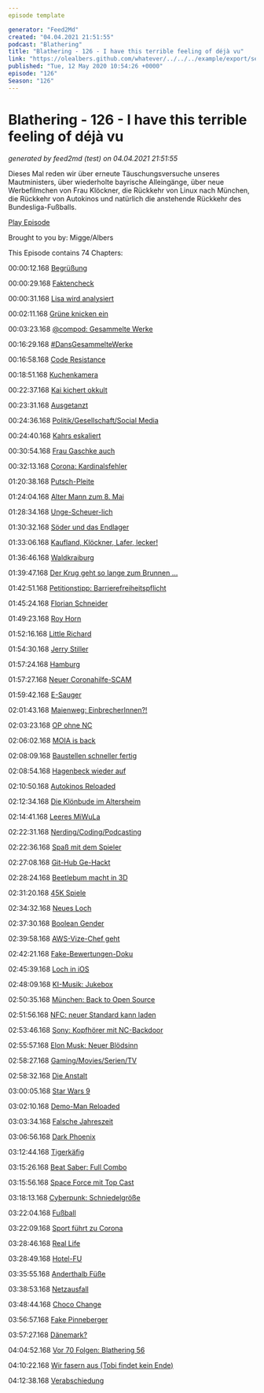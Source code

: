```yaml
---
episode template

generator: "Feed2Md"
created: "04.04.2021 21:51:55"
podcast: "Blathering"
title: "Blathering - 126 - I have this terrible feeling of déjà vu"
link: "https://olealbers.github.com/whatever/../../../example/export/seasons/5/2020/5/Blathering - 126 - I have this terrible feeling of déjà vu.md"
published: "Tue, 12 May 2020 10:54:26 +0000"
episode: "126"
Season: "126"
---
```


# Blathering - 126 - I have this terrible feeling of déjà vu
_generated by feed2md (test) on 04.04.2021 21:51:55_

Dieses Mal reden wir über erneute Täuschungsversuche unseres Mautministers, über wiederholte bayrische Alleingänge, über neue Werbefilmchen von Frau Klöckner, die Rückkehr von Linux nach München, die Rückkehr von Autokinos und natürlich die anstehende Rückkehr des Bundesliga-Fußballs.

[Play Episode](https://www.blathering.de/podlove/file/1229/s/feed/c/mp3/blathering_126.mp3)

Brought to you by: Migge/Albers

This Episode contains 74 Chapters:


00:00:12.168 [Begrüßung]()

00:00:29.168 [Faktencheck]()

00:00:31.168 [Lisa wird analysiert](https://www.faz.net/aktuell/feuilleton/medien/warum-lisa-eckhart-nicht-besonders-komisch-ist-16753604.html?GEPC=s3&premium=0x07e43af855ac8e0b614408e32c38639e)

00:02:11.168 [Grüne knicken ein](https://twitter.com/stammtischphilo/status/1258673254581047296)

00:03:23.168 [@compod: Gesammelte Werke](https://twitter.com/search?q=(from%3Acompod)%20(%40blathering_pod)%20until%3A2020-05-12%20since%3A2020-05-05&src=typed_query&f=live)

00:16:29.168 [#DansGesammelteWerke](https://twitter.com/search?q=(from%3Aevildanwallace)%20(%40blathering_pod)%20until%3A2020-05-12%20since%3A2020-05-05&src=typed_query&f=live)

00:16:58.168 [Code Resistance](https://twitter.com/stammtischphilo/status/1257637677324808193)

00:18:51.168 [Kuchenkamera](https://happyshooting.de/podcast/2020/05/07/659-chris-spricht-aus-dem-gedaechtnis/#t=4:42)

00:22:37.168 [Kai kichert okkult](https://pluspora.com/posts/dba57e0070db01385225101b0e91c357#a367cab072b60138c671005056264835)

00:23:31.168 [Ausgetanzt](https://www.tagesspiegel.de/gesellschaft/nach-putin-knicks-vor-zwei-jahren-oesterreichs-ex-aussenministerin-kneissl-schreibt-als-rt-autorin/25816064.html)

00:24:36.168 [Politik/Gesellschaft/Social Media]()

00:24:40.168 [Kahrs eskaliert](https://twitter.com/JoLepp/status/1257677559623540748)

00:30:54.168 [Frau Gaschke auch](https://twitter.com/sduwe/status/1257931582851166214)

00:32:13.168 [Corona: Kardinalsfehler](https://www.tagesschau.de/inland/verschwoerung-corona-103.html)

01:20:38.168 [Putsch-Pleite](https://wochendaemmerung.de/corona-land-und-wasserwirtschaft/?t=52%3A37)

01:24:04.168 [Alter Mann zum 8. Mai](https://www.tagesschau.de/inland/afd-gauland-kritik-101.html)

01:28:34.168 [Unge-Scheuer-lich](https://www.tagesspiegel.de/politik/erst-geloeschte-handydaten-jetzt-eine-email-affaere-ministerium-schreibt-scheuer-wie-aufklaerung-erschwert-werden-kann/25810234.html)

01:30:32.168 [Söder und das Endlager](https://wochendaemmerung.de/corona-land-und-wasserwirtschaft/?t=58%3A24)

01:33:06.168 [Kaufland, Klöckner, Lafer, lecker!](https://lauerundwehner.de/wehrbeauftragte-bundesinfluencerin-julia-kloeckner-einstellung-loveparade-verfahren/?t=45%3A30)

01:36:46.168 [Waldkraiburg](https://www.deutschlandfunk.de/oberbayern-tatverdaechtiger-von-waldkraiburg-nennt.2932.de.html?drn:news_id=1129240)

01:39:47.168 [Der Krug geht so lange zum Brunnen …](https://kelterei-kraemer.de/aktuelles/neuigkeiten/stellungnahme)

01:42:51.168 [Petitionstipp: Barrierefreiheitspflicht](https://www.change.org/p/bundestag-barrierefreiheit-pflicht-f%C3%BCr-restaurants-co-schluss-mit-der-diskriminierung-inklusionjetzt-maiprotest-unsichtbar)

01:45:24.168 [Florian Schneider](https://de.wikipedia.org/wiki/Florian_Schneider-Esleben)

01:49:23.168 [Roy Horn](https://de.wikipedia.org/wiki/Siegfried_und_Roy)

01:52:16.168 [Little Richard](https://de.wikipedia.org/wiki/Little_Richard)

01:54:30.168 [Jerry Stiller](https://de.wikipedia.org/wiki/Jerry_Stiller)

01:57:24.168 [Hamburg]()

01:57:27.168 [Neuer Coronahilfe-SCAM](https://www.presseportal.de/blaulicht/pm/6337/4590205)

01:59:42.168 [E-Sauger](https://www.stadtreinigung.hamburg/ueberuns/presse/archiv/index.html#pm1015)

02:01:43.168 [Maienweg: EinbrecherInnen?!](https://hamburg1.de/nachrichten/44812/Nach_versuchtem_Einbruch.html)

02:03:23.168 [OP ohne NC](https://www.presseportal.de/blaulicht/pm/6337/4591019)

02:06:02.168 [MOIA is back](https://www.moia.io/de-DE/blog/wiedersehen-beginnt-hier)

02:08:09.168 [Baustellen schneller fertig](https://www.ndr.de/nachrichten/hamburg/Wie-sich-Corona-auf-Hamburgs-Baustellen-auswirkt,baustellen440.html)

02:08:54.168 [Hagenbeck wieder auf](https://www.hagenbeck.de/de/_news/wiedereroeffnung_6.Mai.php)

02:10:50.168 [Autokinos Reloaded](https://www.mopo.de/hamburg/autokino-plaene-fuer-hamburg-wo-es-schnell-losgehen-koennte---und-wo-es-nichts-wird-36669318)

02:12:34.168 [Die Klönbude im Altersheim](https://hamburg1.de/nachrichten/44798/Gegen_die_Einsamkeit_Kloen_Bude_fuer_Pflegeheim.html)

02:14:41.168 [Leeres MiWuLa](https://www.youtube.com/watch?v=JwDvcydkQEE)

02:22:31.168 [Nerding/Coding/Podcasting]()

02:22:36.168 [Spaß mit dem Spieler](https://twitter.com/tmigge/status/1257912208840953857)

02:27:08.168 [Git-Hub Ge-Hackt](https://www.bleepingcomputer.com/news/security/microsofts-github-account-allegedly-hacked-500gb-stolen/)

02:28:24.168 [Beetlebum macht in 3D](https://www.youtube.com/watch?v=tl8NbJxlzbg)

02:31:20.168 [45K Spiele](https://www.die-retrogaming-konsole.com/)

02:34:32.168 [Neues Loch](https://twitter.com/ifun_news/status/1259732986804621312)

02:37:30.168 [Boolean Gender](https://twitter.com/einBambi/status/1257444662899617798)

02:39:58.168 [AWS-Vize-Chef geht](https://www.heise.de/newsticker/meldung/Amazon-Manager-kuendigt-aus-Protest-gegen-Entlassungen-4715106.html?wt_mc=nl.red.ho.ho-nl-daily.2020-05-06.link.link)

02:42:21.168 [Fake-Bewertungen-Doku](https://www.youtube.com/watch?v=27Av1-0qHJ8&feature=youtu.be)

02:45:39.168 [Loch in iOS](https://www.golem.de/news/ios-fehlerhaftes-xml-trickst-apple-betriebssystem-aus-2005-148266.html)

02:48:09.168 [KI-Musik: Jukebox](https://www.golem.de/news/openai-ki-software-komponiert-popsongs-2005-148275.html)

02:50:35.168 [München: Back to Open Source](https://www.golem.de/news/limux-muenchen-will-wieder-open-source-software-praeferieren-2005-148303.html)

02:51:56.168 [NFC: neuer Standard kann laden](https://www.golem.de/news/wlc-nfc-geraete-koennen-kuenftig-drahtlos-andere-geraete-aufladen-2005-148328.html)

02:53:46.168 [Sony: Kopfhörer mit NC-Backdoor](https://www.golem.de/news/audio-sony-stellt-abwaschbare-bluetooth-ohrstoepsel-vor-2005-148330.html)

02:55:57.168 [Elon Musk: Neuer Blödsinn](https://www.golem.de/news/corona-beschraenkungen-musk-droht-mit-verlagerung-von-firmensitz-aus-kalifornien-2005-148371.html)

02:58:27.168 [Gaming/Movies/Serien/TV]()

02:58:32.168 [Die Anstalt](https://www.zdf.de/comedy/die-anstalt/die-anstalt-vom-5-mai-2020-100.html)

03:00:05.168 [Star Wars 9](https://de.wikipedia.org/wiki/Star_Wars:_Der_Aufstieg_Skywalkers)

03:02:10.168 [Demo-Man Reloaded](https://www.ign.com/articles/demolition-man-2-warner-bros-sylvester-stallone?sf121774173=1)

03:03:34.168 [Falsche Jahreszeit](https://twitter.com/stammtischphilo/status/1258703165781946368)

03:06:56.168 [Dark Phoenix](https://de.wikipedia.org/wiki/X-Men:_Dark_Phoenix)

03:12:44.168 [Tigerkäfig](https://www.dwdl.de/nachrichten/77497/tiger_king_als_serie_nicolas_cage_spielt_joe_exotic/)

03:15:26.168 [Beat Saber: Full Combo](https://twitter.com/stammtischphilo/status/1258878773379903489)

03:15:56.168 [Space Force mit Top Cast](https://twitter.com/stammtischphilo/status/1259833020984578049)

03:18:13.168 [Cyberpunk: Schniedelgröße](https://www.golem.de/news/cyberpunk-2077-spieler-koennen-betrunken-auto-fahren-2005-148310.html)

03:22:04.168 [Fußball]()

03:22:09.168 [Sport führt zu Corona](https://www.spiegel.de/sport/fussball/salomon-kalou-ueber-das-corona-video-ich-bin-mehr-als-nur-fuenf-schlechte-minuten-auf-video-a-44040a8b-56f3-4e62-a78a-9ec50ab0d90d)

03:28:46.168 [Real Life]()

03:28:49.168 [Hotel-FU](https://www.anwaltonline.com/reiserecht/tipps/1933/hotelstornierung-aufgrund-des-corona-virus)

03:35:55.168 [Anderthalb Füße](https://twitter.com/stammtischphilo/status/1259551219527401475)

03:38:53.168 [Netzausfall](https://twitter.com/tmigge/status/1257654271543324673)

03:48:44.168 [Choco Change](https://twitter.com/stammtischphilo/status/1258818830333366275)

03:56:57.168 [Fake Pinneberger](https://twitter.com/stammtischphilo/status/1257678038768246786)

03:57:27.168 [Dänemark?](https://www.nordschleswiger.dk/de/nordschleswig-daenemark/oeffnung-daenemarks-geht-naechste-phase-grenze-bleibt-geschlossen)

04:04:52.168 [Vor 70 Folgen: Blathering 56](https://www.blathering.de/2018/08/blathering-056-sommerlochfrass/)

04:10:22.168 [Wir fasern aus (Tobi findet kein Ende)]()

04:12:38.168 [Verabschiedung]()


